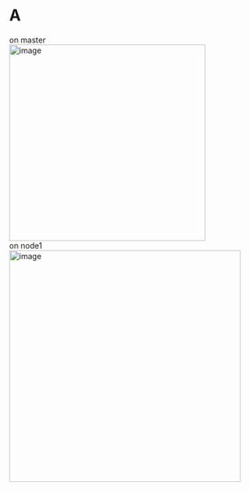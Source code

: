 # A

on master<br>
<img width="355" alt="image" src="https://github.com/user-attachments/assets/277f1315-52b4-44fc-a50c-b8fdcd65f1d4" /><br>
on node1<br>
<img width="419" alt="image" src="https://github.com/user-attachments/assets/fe22612f-8778-413c-bfce-a788d6ff2119" /><br>
